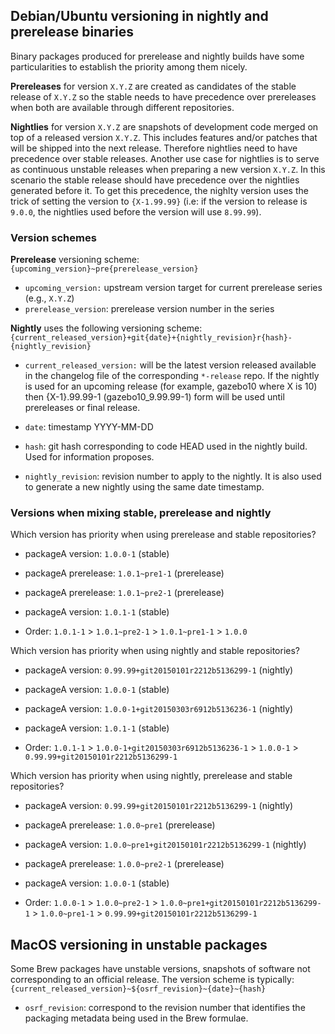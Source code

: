 ## Debian/Ubuntu versioning in nightly and prerelease binaries

Binary packages produced for prerelease and nightly builds have some
particularities to establish the priority among them nicely.

**Prereleases** for version `X.Y.Z` are created as candidates of the stable
release of `X.Y.Z` so the stable needs to have precedence over prereleases when
both are available through different repositories.

**Nightlies** for version `X.Y.Z` are snapshots of development code merged on
top of a released version `X.Y.Z`. This includes features and/or patches that will be shipped
into the next release. Therefore nightlies need to have precedence over stable
releases. Another use case for nightlies is to serve as continuous unstable
releases when preparing a new version `X.Y.Z`. In this scenario the stable
release should have precedence over the nightlies generated before it. To get
this precedence, the nighlty version uses the trick of setting the version to
`{X-1.99.99}` (i.e: if the version to release is `9.0.0`, the nightlies used before
the version will use `8.99.99`).

### Version schemes

**Prerelease** versioning scheme: `{upcoming_version}~pre{prerelease_version}`

 * `upcoming_version:` upstream version target for current prerelease series (e.g., `X.Y.Z`)
 * `prerelease_version`: prerelease version number in the series

**Nightly** uses the following versioning scheme: `{current_released_version}+git{date}+{nightly_revision}r{hash}-{nightly_revision}`

 * `current_released_version:` will be the latest version released available in
   the changelog file of the corresponding `*-release` repo. If the nightly is
   used for an upcoming release (for example, gazebo10 where X is 10) then {X-1}.99.99-1
   (gazebo10_9.99.99-1) form will be used until prereleases or final release.

 * `date`: timestamp YYYY-MM-DD

 * `hash`: git hash corresponding to code HEAD used in the nightly build.
    Used for information proposes.

 * `nightly_revision`:  revision number to apply to the nightly. It is also
   used to generate a new nightly using the same date timestamp.

### Versions when mixing stable, prerelease and nightly

Which version has priority when using prerelease and stable repositories?

 * packageA version: `1.0.0-1` (stable)
 * packageA prerelease: `1.0.1~pre1-1` (prerelease)
 * packageA prerelease: `1.0.1~pre2-1` (prerelease)
 * packageA version: `1.0.1-1` (stable)

 * Order: `1.0.1-1` > `1.0.1~pre2-1` > `1.0.1~pre1-1` > `1.0.0`

Which version has priority when using nightly and stable repositories?

 * packageA version: `0.99.99+git20150101r2212b5136299-1` (nightly)
 * packageA version: `1.0.0-1` (stable)
 * packageA version: `1.0.0-1+git20150303r6912b5136236-1` (nightly)
 * packageA version: `1.0.1-1` (stable)

 * Order: `1.0.1-1` > `1.0.0-1+git20150303r6912b5136236-1` > `1.0.0-1` > `0.99.99+git20150101r2212b5136299-1`

Which version has priority when using nightly, prerelease and stable repositories?

 * packageA version: `0.99.99+git20150101r2212b5136299-1` (nightly)
 * packageA prerelease: `1.0.0~pre1` (prerelease)
 * packageA version: `1.0.0~pre1+git20150101r2212b5136299-1` (nightly)
 * packageA prerelease: `1.0.0~pre2-1` (prerelease)
 * packageA version: `1.0.0-1` (stable)

 * Order: `1.0.0-1` > `1.0.0~pre2-1` > `1.0.0~pre1+git20150101r2212b5136299-1` > `1.0.0~pre1-1` > `0.99.99+git20150101r2212b5136299-1`

## MacOS versioning in unstable packages

Some Brew packages have unstable versions, snapshots of software not corresponding to an official release.
The version scheme is typically: `{current_released_version}~${osrf_revision}~{date}~{hash}`
 * `osrf_revision`: correspond to the revision number that identifies the
    packaging metadata being used in the Brew formulae. 
